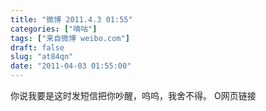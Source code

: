 ```yaml
---
title: "微博 2011.4.3 01:55"
categories: ["嘀咕"]
tags: ["来自微博 weibo.com"]
draft: false
slug: "at84qn"
date: "2011-04-03 01:55:00"
---
```


<p>你说我要是这时发短信把你吵醒，呜呜，我舍不得。 O网页链接 ​​​​</p>
